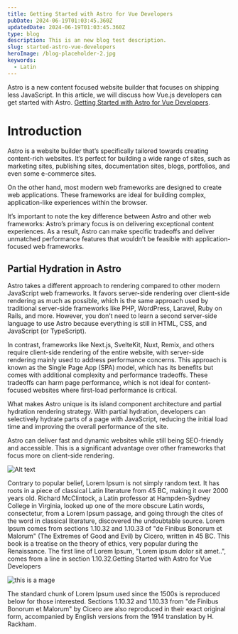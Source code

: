 ```yaml
---
title: Getting Started with Astro for Vue Developers
pubDate: 2024-06-19T01:03:45.360Z
updatedDate: 2024-06-19T01:03:45.360Z
type: blog
description: This is an new blog test description.
slug: started-astro-vue-developers
heroImage: /blog-placeholder-2.jpg
keywords:
  - Latin
---
```


Astro is a new content focused website builder that focuses on shipping less JavaScript. In this article, we will discuss how Vue.js developers can get started with Astro. [Getting Started with Astro for Vue Developers](https://www.vuemastery.com/blog/getting-started-with-astro-for-vue-developers/?gad_source=2&gclid=CjwKCAjwg8qzBhAoEiwAWagLrM0OhpTC-qWfRXwm-dJckPMl_JCrcqgn_r2obXMYptqvXFFd8rHzbBoCLUQQAvD_BwE).

# Introduction

Astro is a website builder that’s specifically tailored towards creating content-rich websites. It’s perfect for building a wide range of sites, such as marketing sites, publishing sites, documentation sites, blogs, portfolios, and even some e-commerce sites.

On the other hand, most modern web frameworks are designed to create web applications. These frameworks are ideal for building complex, application-like experiences within the browser.

It’s important to note the key difference between Astro and other web frameworks: Astro’s primary focus is on delivering exceptional content experiences. As a result, Astro can make specific tradeoffs and deliver unmatched performance features that wouldn’t be feasible with application-focused web frameworks.

## Partial Hydration in Astro 

Astro takes a different approach to rendering compared to other modern JavaScript web frameworks. It favors server-side rendering over client-side rendering as much as possible, which is the same approach used by traditional server-side frameworks like PHP, WordPress, Laravel, Ruby on Rails, and more. However, you don’t need to learn a second server-side language to use Astro because everything is still in HTML, CSS, and JavaScript (or TypeScript).

In contrast, frameworks like Next.js, SvelteKit, Nuxt, Remix, and others require client-side rendering of the entire website, with server-side rendering mainly used to address performance concerns. This approach is known as the Single Page App (SPA) model, which has its benefits but comes with additional complexity and performance tradeoffs. These tradeoffs can harm page performance, which is not ideal for content-focused websites where first-load performance is critical.

What makes Astro unique is its island component architecture and partial hydration rendering strategy. With partial hydration, developers can selectively hydrate parts of a page with JavaScript, reducing the initial load time and improving the overall performance of the site.

Astro can deliver fast and dynamic websites while still being SEO-friendly and accessible. This is a significant advantage over other frameworks that focus more on client-side rendering.

![Alt text](/blog-images/blog-placeholder-2.jpg)

Contrary to popular belief, Lorem Ipsum is not simply random text. It has roots in a piece of classical Latin literature from 45 BC, making it over 2000 years old. Richard McClintock, a Latin professor at Hampden-Sydney College in Virginia, looked up one of the more obscure Latin words, consectetur, from a Lorem Ipsum passage, and going through the cites of the word in classical literature, discovered the undoubtable source. Lorem Ipsum comes from sections 1.10.32 and 1.10.33 of "de Finibus Bonorum et Malorum" (The Extremes of Good and Evil) by Cicero, written in 45 BC. This book is a treatise on the theory of ethics, very popular during the Renaissance. The first line of Lorem Ipsum, "Lorem ipsum dolor sit amet..", comes from a line in section 1.10.32.Getting Started with Astro for Vue Developers 

![this is a mage](/blog-images/blog-placeholder-4.jpg)

The standard chunk of Lorem Ipsum used since the 1500s is reproduced below for those interested. Sections 1.10.32 and 1.10.33 from "de Finibus Bonorum et Malorum" by Cicero are also reproduced in their exact original form, accompanied by English versions from the 1914 translation by H. Rackham.


